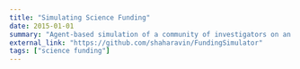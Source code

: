 ```yaml
---
title: "Simulating Science Funding"
date: 2015-01-01
summary: "Agent-based simulation of a community of investigators on an epistemic landscape with a central source of funding."
external_link: "https://github.com/shaharavin/FundingSimulator"
tags: ["science funding"]
---
```


